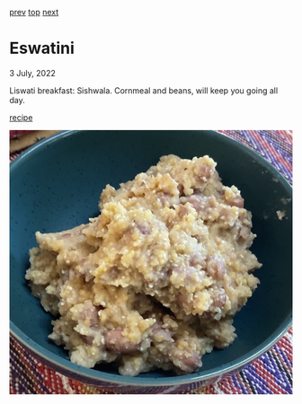 [prev](estonia.md)
[top](../index.md)
[next](ethiopia.md)
# Eswatini
3 July, 2022


Liswati breakfast: Sishwala. Cornmeal and beans, will keep you going all day.

[recipe](https://afrogistmedia.com/sishwala-recipe-a-traditional-swaziland-breakfast)

![breakfast](images/eswatini.jpeg)
